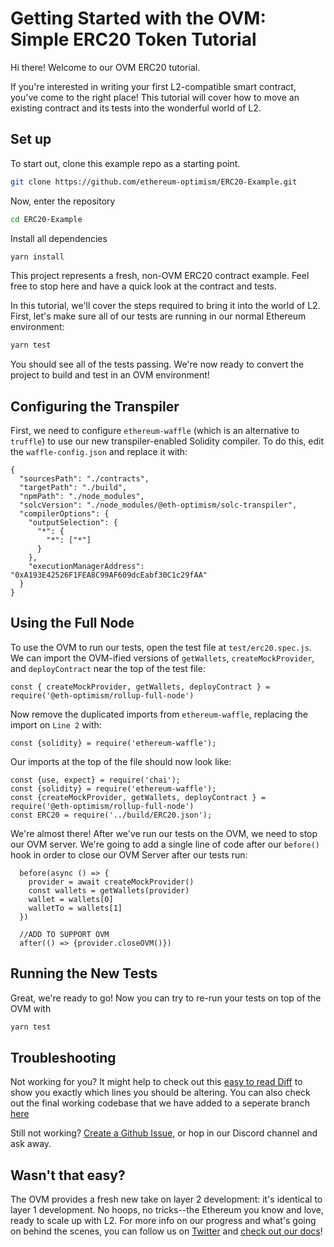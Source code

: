 # Getting Started with the OVM: Simple ERC20 Token Tutorial

Hi there! Welcome to our OVM ERC20 tutorial.

If you're interested in writing your first L2-compatible smart contract, you've come to the right place!  This tutorial will cover how to move an existing contract and its tests into the wonderful world of L2.

## Set up

To start out, clone this example repo as a starting point.

```bash
git clone https://github.com/ethereum-optimism/ERC20-Example.git
```
Now, enter the repository

```bash
cd ERC20-Example
```
Install all dependencies

```bash
yarn install
```

This project represents a fresh, non-OVM ERC20 contract example. Feel free to stop here and have a quick look at the contract and tests. 

In this tutorial, we'll cover the steps required to bring it into the world of L2. First, let's make sure all of our tests are running in our normal Ethereum environment: 

```bash
yarn test
```
You should see all of the tests passing. We're now ready to convert the project to build and test in an OVM environment!

## Configuring the Transpiler
First, we need to configure ``ethereum-waffle`` (which is an alternative to `truffle`) to use our new transpiler-enabled Solidity compiler.  To do this, edit the ``waffle-config.json`` and replace it with:

```json=
{
  "sourcesPath": "./contracts",
  "targetPath": "./build",
  "npmPath": "./node_modules",
  "solcVersion": "./node_modules/@eth-optimism/solc-transpiler",
  "compilerOptions": {
    "outputSelection": {
      "*": {
        "*": ["*"]
      }
    },
    "executionManagerAddress": "0xA193E42526F1FEA8C99AF609dcEabf30C1c29fAA"
  }
}
```
## Using the Full Node
To use the OVM to run our tests, open the test file at ``test/erc20.spec.js``. We can import the OVM-ified versions of `getWallets`, `createMockProvider`, and `deployContract` near the top of the test file:

```javascript=
const { createMockProvider, getWallets, deployContract } = require('@eth-optimism/rollup-full-node')
```

Now remove the duplicated imports from `ethereum-waffle`, replacing the import on `Line 2` with:

```javascript=
const {solidity} = require('ethereum-waffle');
```

Our imports at the top of the file should now look like: 

```javascript=
const {use, expect} = require('chai');
const {solidity} = require('ethereum-waffle');
const {createMockProvider, getWallets, deployContract } = require('@eth-optimism/rollup-full-node')
const ERC20 = require('../build/ERC20.json');
```


We're almost there!  After we've run our tests on the OVM, we need to stop our OVM server. We're going to add a single line of code after our `before()` hook in order to close our OVM Server after our tests run:

```javascript=
  before(async () => {
    provider = await createMockProvider()
    const wallets = getWallets(provider)
    wallet = wallets[0]
    walletTo = wallets[1]
  })

  //ADD TO SUPPORT OVM
  after(() => {provider.closeOVM()}) 
```
## Running the New Tests
Great, we're ready to go!  Now you can try to re-run your tests on top of the OVM with

```bash
yarn test
```

## Troubleshooting
Not working for you? It might help to check out this [easy to read Diff](https://i.imgur.com/DEU7wXC.png) to show you exactly which lines you should be altering. You can also check out the final working codebase that we have added to a seperate branch [here](https://github.com/ethereum-optimism/ERC20-Example/tree/final_result)

Still not working? [Create a Github Issue](https://github.com/ethereum-optimism/ERC20-Example/issues), or hop in our Discord channel and ask away.

## Wasn't that easy?
The OVM provides a fresh new take on layer 2 development: it's identical to layer 1 development.  No hoops, no tricks--the Ethereum you know and love, ready to scale up with L2.  For more info on our progress and what's going on behind the scenes, you can follow us on [Twitter](https://twitter.com/optimismPBC) and [check out our docs](https://docs.optimism.io)!
